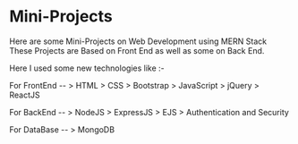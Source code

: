 # Mini-Projects
Here are some Mini-Projects on Web Development using MERN Stack
These Projects are Based on Front End as well as some on Back End.

Here I used some new technologies like :- 

  For FrontEnd --
    > HTML
    > CSS
    > Bootstrap
    > JavaScript
    > jQuery
    > ReactJS
    
  For BackEnd --
    > NodeJS
    > ExpressJS
    > EJS
    > Authentication and Security
    
  For DataBase --
    > MongoDB
